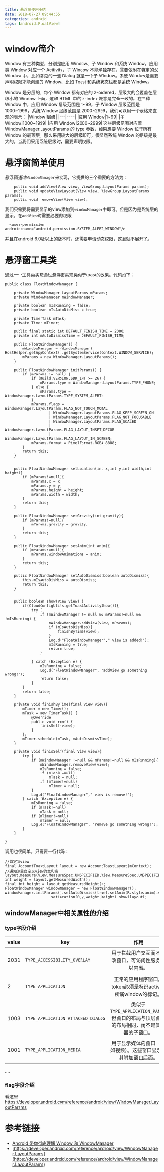```yaml
---
title: 悬浮窗使用小结
date: 2018-07-27 09:44:55
categories: android
tags: [android,FloatView]
---
```

# window简介
Window 有三种类型，分别是应用 Window、子 Window 和系统 Window。应用类 Window 对应一个 Acitivity，子 Window 不能单独存在，需要依附在特定的父 Window 中，比如常见的一些 Dialog 就是一个子 Window。系统 Window是需要声明权限才能创建的 Window，比如 Toast 和系统状态栏都是系统 Window。

Window 是分层的，每个 Window 都有对应的 z-ordered，层级大的会覆盖在层级小的 Window 上面，这和 HTML 中的 z-index 概念是完全一致的。在三种 Window 中，应用 Window 层级范围是 1~99，子 Window 层级范围是 1000~1999，系统 Window 层级范围是 2000~2999，我们可以用一个表格来直观的表示：
|Window|层级|
|---|----|
|应用 Window|1~99|
|子 Window|1000~1999|
|应用 Window|2000~2999|
这些层级范围对应着 WindowManager.LayoutParams 的 type 参数，如果想要 Window 位于所有 Window 的最顶层，那么采用较大的层级即可，很显然系统 Window 的层级是最大的，当我们采用系统层级时，需要声明权限。

# 悬浮窗简单使用
悬浮窗通过``WindowManager``来实现，它提供的三个重要的方法为：
```
    public void addView(View view, ViewGroup.LayoutParams params);
    public void updateViewLayout(View view, ViewGroup.LayoutParams params);
    public void removeView(View view);
```
我们只需要将需要显示的view添加到``windowManager``中即可。但是因为是系统层的显示，在``addView``时需要必要的权限
```
  <uses-permission android:name="android.permission.SYSTEM_ALERT_WINDOW"/>
```
并且在android 6.0及以上的版本时，还需要申请动态权限，这里就不展开了。

# 悬浮窗工具类
通过一个工具类实现通过悬浮窗实现类似于toast的效果。代码如下：
```
public class FloatWindowManager {

    private WindowManager.LayoutParams mParams;
    private WindowManager mWindowManager;

    private boolean mIsRunning = false;
    private boolean mIsAutoDisMiss = true;

    private TimerTask mTask;
    private Timer mTimer;

    public final static int DEFAULT_FINISH_TIME = 2000;
    private int mAutoDismissTime = DEFAULT_FINISH_TIME;

    public FloatWindowManager() {
        mWindowManager = (WindowManager) HostHelper.getAppContext().getSystemService(Context.WINDOW_SERVICE);
        mParams = new WindowManager.LayoutParams();
    }

    public FloatWindowManager initParams() {
        if (mParams != null) {
            if (Build.VERSION.SDK_INT >= 26) {
                mParams.type = WindowManager.LayoutParams.TYPE_PHONE;
            } else {
                mParams.type = WindowManager.LayoutParams.TYPE_SYSTEM_ALERT;
            }
            mParams.flags = WindowManager.LayoutParams.FLAG_NOT_TOUCH_MODAL
                    | WindowManager.LayoutParams.FLAG_KEEP_SCREEN_ON
                    | WindowManager.LayoutParams.FLAG_NOT_FOCUSABLE
                    | WindowManager.LayoutParams.FLAG_SCALED
                    | WindowManager.LayoutParams.FLAG_LAYOUT_INSET_DECOR
                    | WindowManager.LayoutParams.FLAG_LAYOUT_IN_SCREEN;
            mParams.format = PixelFormat.RGBA_8888;
        }
        return this;
    }


    public FloatWindowManager setLocation(int x,int y,int width,int height){
        if (mParams!=null){
            mParams.x = x;
            mParams.y = y;
            mParams.height = height;
            mParams.width = width;
        }
        return this;
    }

    public FloatWindowManager setGravity(int gravity){
        if (mParams!=null){
            mParams.gravity = gravity;
        }
        return this;
    }

    public FloatWindowManager setAnim(int anim){
        if (mParams!=null){
            mParams.windowAnimations = anim;
        }
        return this;
    }

    public FloatWindowManager setAutoDismiss(boolean autoDismiss){
        this.mIsAutoDisMiss = autoDismiss;
        return this;
    }


    public boolean show(View view) {
        if(CloudConfigUtils.getToastActivityShow()){
            try {
                if (mWindowManager != null && mParams!=null && !mIsRunning) {
                    mWindowManager.addView(view, mParams);
                    if (mIsAutoDisMiss){
                        finishByTime(view);
                    }
                    Log.d("FloatWindowManager"," view is added!");
                    mIsRunning = true;
                    return true;
                }

            } catch (Exception e) {
                mIsRunning = false;
                Log.d("FloatWindowManager", "addView go something wrong!");
                return false;
            }
        }
        return false;
    }

    private void finishByTime(final View view){
        mTimer = new Timer();
        mTask = new TimerTask() {
            @Override
            public void run() {
                finisSelf(view);
            }
        };
        mTimer.schedule(mTask, mAutoDismissTime);
    }

    private void finisSelf(final View view){
        try {
            if (mWindowManager !=null && mParams!=null && mIsRunning){
                mWindowManager.removeView(view);
                mIsRunning = false;
                if (mTask!=null)
                    mTask = null;
                if (mTimer!=null)
                    mTimer = null;
            }
            Log.d("FloatWindowManager"," view is remove!");
        } catch (Exception e) {
            mIsRunning = false;
            if (mTask!=null)
                mTask = null;
            if (mTimer!=null)
                mTimer = null;
            Log.d("FloatWindowManager", "remove go something wrong!");
        }
    }

}
```
调用也很简单，只需要一行代码：
```
//自定义view
final AccountToastLayout layout = new AccountToastLayout(mContext);
//通知测量自定义view的宽和高
layout.measure(View.MeasureSpec.UNSPECIFIED,View.MeasureSpec.UNSPECIFIED);
int weight = layout.getMeasuredWidth();
final int height = layout.getMeasuredHeight();
FloatWindowManager windowManager = new FloatWindowManager();
windowManager.initParams().setAutoDismiss(true).setAnim(R.style.anim).setGravity(Gravity.BOTTOM|Gravity.END)
                    .setLocation(0,y,weight,height).show(layout);
```

## windowManager中相关属性的介绍
### type字段介绍
|value|key|作用|备注|
|----|---|:----:|----|
|2031|``TYPE_ACCESSIBILITY_OVERLAY``|用于拦截用户交互而不更改窗口，可访问性服务可以内省。|added in API level 22|
|2|``TYPE_APPLICATION``|正常的应用程序窗口。token必须是标识activity所属window的标记。|added in API level 1|
|1003|``TYPE_APPLICATION_ATTACHED_DIALOG``|类似于``TYPE_APPLICATION_PANEL``,但窗口的布局与顶层窗口的布局相同，而不是其容器的子窗口。|added in API level 3|
|1001|``TYPE_APPLICATION_MEDIA``|用于显示媒体的窗口（例如视频）。这些窗口显示在其附加窗口后面。|added in API level 3|

....
### flag字段介绍

看这里<https://developer.android.com/reference/android/view/WindowManager.LayoutParams>

# 参考链接
* [Android 带你彻底理解 Window 和 WindowManager](https://blog.csdn.net/yhaolpz/article/details/68936932)
* [https://developer.android.com/reference/android/view/WindowManager.LayoutParams](https://developer.android.com/reference/android/view/WindowManager.LayoutParams)